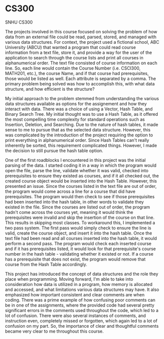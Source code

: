 # CS300
SNHU CS300

The projects involved in this course focused on solving the problem of how data from an external file could be read, parsed, stored, and managed with various data structures. For context, the project used a fictional school, ABC University (ABCU) that wanted a program that could read course information from a text file, store it, and provide a way for the user of the application to search through the course lists and print all courses in alphanumerical order. The text file consisted of course information on each line. So, each line would contain the Course Number (i.e. CSCI300, MATH201, etc.), the course Name, and if that course had prerequisites, those would be listed as well. Each attribute is separated by a comma. The primary problem being solved was how to accomplish this, with what data structure, and how efficient is the structure?

My initial approach to the problem stemmed from understanding the various data structures available as options for the assignement and how they interact with data. There was a choice of using a Vector, Hash Table, and Binary Search Tree. My initial thought was to use a Hash Table, as it offered the most compelling time complexity for standard operations such as Insertion, Deletion, and Searching. Due to the nature of hash tables, it made sense to me to pursue that as the selected data structure. However, this was complicated by the introduction of the project requiring the option to print everything in alphanumerical order. Since Hash Tables can't really inherently be sorted, this requirement complicated things. However, I made the decision to still pursue the hash table option. 

One of the first roadblocks I encountered in this project was the initial parsing of the data. I started coding it in a way in which the program would open the file, parse the line, validate whether it was valid, checked into prerequisites to ensure they existed as courses, and if it all checked out, the created course object would be inserted into the Hash Table. However, this presented an issue. Since the courses listed in the text file are out of order, the program would come across a line for a course that did have prerequisites. The program would then check to see if those prerequisites had been inserted into the hash table, in other words to validate they existed in the file. Since the courses are listed out of order, the program hadn't come across the courses yet, meaning it would think the prerequisites were invalid and skip the insertion of the course on that line. This results in skipping most classes. To workaround this, I implemented a two pass system. The first pass would simply check to ensure the line is valid, create the course object, and insert it into the hash table. Once the text file had been read and all courses inserted into the hash table, it would perform a second pass. The program would check each inserted course and if it has prerequisites listed, it would look for that prerequisite's course number in the hash table - validating whether it existed or not. If a course has a prerequisite that does not exist, the program would remove that course from the Hash Table accordingly. 

This project has introduced the concept of data structures and the role they place when programming. Moving forward, I'm able to take into consideration how data is utilized in a program, how memory is allocated and accessed, and what limitations various data structures may have. It also emphasized how important consistent and clear comments are when coding. There was a prime example of how confusing poor comments can be in one of the assignments, where the provided code had several pretty significant errors in the comments used throughout the code, which led to a lot of confusion. There were also several instances of comments, and instruction even, completely missed or forgotten, which again led to a lot of confusion on my part. So, the importance of clear and thoughtful comments became very clear to me throughout this course. 
